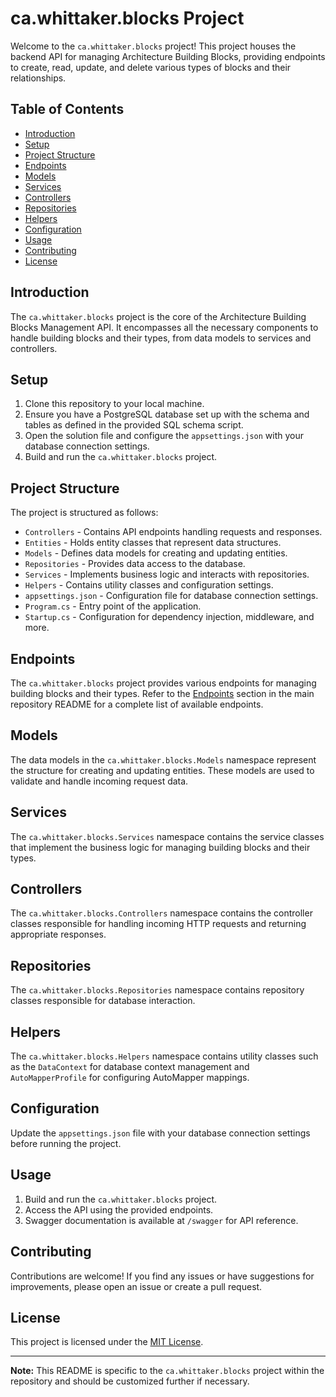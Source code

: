 # ca.whittaker.blocks Project

Welcome to the `ca.whittaker.blocks` project! This project houses the backend API for managing Architecture Building Blocks, providing endpoints to create, read, update, and delete various types of blocks and their relationships.

## Table of Contents

- [Introduction](#introduction)
- [Setup](#setup)
- [Project Structure](#project-structure)
- [Endpoints](#endpoints)
- [Models](#models)
- [Services](#services)
- [Controllers](#controllers)
- [Repositories](#repositories)
- [Helpers](#helpers)
- [Configuration](#configuration)
- [Usage](#usage)
- [Contributing](#contributing)
- [License](#license)

## Introduction

The `ca.whittaker.blocks` project is the core of the Architecture Building Blocks Management API. It encompasses all the necessary components to handle building blocks and their types, from data models to services and controllers.

## Setup

1. Clone this repository to your local machine.
2. Ensure you have a PostgreSQL database set up with the schema and tables as defined in the provided SQL schema script.
3. Open the solution file and configure the `appsettings.json` with your database connection settings.
4. Build and run the `ca.whittaker.blocks` project.

## Project Structure

The project is structured as follows:

- `Controllers` - Contains API endpoints handling requests and responses.
- `Entities` - Holds entity classes that represent data structures.
- `Models` - Defines data models for creating and updating entities.
- `Repositories` - Provides data access to the database.
- `Services` - Implements business logic and interacts with repositories.
- `Helpers` - Contains utility classes and configuration settings.
- `appsettings.json` - Configuration file for database connection settings.
- `Program.cs` - Entry point of the application.
- `Startup.cs` - Configuration for dependency injection, middleware, and more.

## Endpoints

The `ca.whittaker.blocks` project provides various endpoints for managing building blocks and their types. Refer to the [Endpoints](#endpoints) section in the main repository README for a complete list of available endpoints.

## Models

The data models in the `ca.whittaker.blocks.Models` namespace represent the structure for creating and updating entities. These models are used to validate and handle incoming request data.

## Services

The `ca.whittaker.blocks.Services` namespace contains the service classes that implement the business logic for managing building blocks and their types.

## Controllers

The `ca.whittaker.blocks.Controllers` namespace contains the controller classes responsible for handling incoming HTTP requests and returning appropriate responses.

## Repositories

The `ca.whittaker.blocks.Repositories` namespace contains repository classes responsible for database interaction.

## Helpers

The `ca.whittaker.blocks.Helpers` namespace contains utility classes such as the `DataContext` for database context management and `AutoMapperProfile` for configuring AutoMapper mappings.

## Configuration

Update the `appsettings.json` file with your database connection settings before running the project.

## Usage

1. Build and run the `ca.whittaker.blocks` project.
2. Access the API using the provided endpoints.
3. Swagger documentation is available at `/swagger` for API reference.

## Contributing

Contributions are welcome! If you find any issues or have suggestions for improvements, please open an issue or create a pull request.

## License

This project is licensed under the [MIT License](LICENSE).

---

**Note:** This README is specific to the `ca.whittaker.blocks` project within the repository and should be customized further if necessary.
